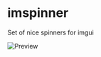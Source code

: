 # imspinner
Set of nice spinners for imgui

![Preview](https://user-images.githubusercontent.com/918081/207728292-2ada8486-0b62-44ac-be17-f464273a2322.gif)

